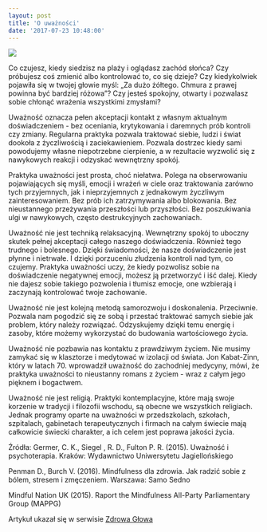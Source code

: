 ```yaml
---
layout: post
title: 'O uważności'
date: '2017-07-23 10:48:00'
---
```


<img src="{{ site.baseurl }}/images/Mindfulness_blog.jpg" class="fit image">

Co czujesz, kiedy siedzisz na plaży i oglądasz zachód słońca? Czy próbujesz coś zmienić albo kontrolować to, co się dzieje? Czy kiedykolwiek pojawiła się w twojej głowie myśl: „Za dużo żółtego. Chmura z prawej powinna być bardziej różowa”? Czy jesteś spokojny, otwarty i pozwalasz sobie chłonąć wrażenia wszystkimi zmysłami?

Uważność oznacza pełen akceptacji kontakt z własnym aktualnym doświadczeniem - bez oceniania, krytykowania i daremnych prób kontroli czy zmiany. Regularna praktyka pozwala traktować siebie, ludzi i świat dookoła z życzliwością i zaciekawieniem. Pozwala dostrzec kiedy sami powodujemy własne niepotrzebne cierpienie, a w rezultacie wyzwolić się z nawykowych reakcji i odzyskać wewnętrzny spokój. 

Praktyka uważności jest prosta, choć niełatwa. Polega na obserwowaniu pojawiających się myśli, emocji i wrażeń w ciele oraz traktowania zarówno tych przyjemnych, jak i nieprzyjemnych z jednakowym życzliwym zainteresowaniem. Bez prób ich zatrzymywania albo blokowania. Bez nieustannego przeżywania przeszłości lub przyszłości. Bez poszukiwania ulgi w nawykowych, często destrukcyjnych zachowaniach.  

Uważność nie jest techniką relaksacyjną. Wewnętrzny spokój to uboczny skutek pełnej akceptacji całego naszego doświadczenia. Również tego trudnego i bolesnego. Dzięki świadomości, że nasze doświadczenie jest płynne i nietrwałe. I dzięki porzuceniu złudzenia kontroli nad tym, co czujemy. Praktyka uważności uczy, że kiedy pozwolisz sobie na doświadczenie negatywnej emocji, możesz ją przetworzyć i iść dalej. Kiedy nie dajesz sobie takiego pozwolenia i tłumisz emocje, one wzbierają i zaczynają kontrolować twoje zachowanie.

Uważność nie jest kolejną metodą samorozwoju i doskonalenia. Przeciwnie. Pozwala nam pogodzić się ze sobą i przestać traktować samych siebie jak problem, który należy rozwiązać. Odzyskujemy dzięki temu energię i zasoby, które możemy wykorzystać do budowania wartościowego życia.

Uważność nie pozbawia nas kontaktu z prawdziwym życiem. Nie musimy zamykać się w klasztorze i medytować w izolacji od świata. Jon Kabat-Zinn, który w latach 70. wprowadził uważność do zachodniej medycyny, mówi, że praktyka uważności to nieustanny romans z życiem  - wraz z całym jego pięknem i bogactwem.

Uważność nie jest religią. Praktyki kontemplacyjne, które mają swoje korzenie w tradycji i filozofii wschodu, są obecne we wszystkich religiach. Jednak programy oparte na uważności w przedszkolach, szkołach, szpitalach, gabinetach terapeutycznych i firmach na całym świecie mają całkowicie świecki charakter, a ich celem jest poprawa jakości życia.


Źródła:
Germer, C. K., Siegel , R. D., Fulton  P. R. (2015). Uważność i psychoterapia. Kraków: Wydawnictwo Uniwersytetu Jagiellońskiego

Penman D., Burch V. (2016). Mindfulness dla zdrowia. Jak radzić sobie z bólem, stresem i zmęczeniem. Warszawa: Samo Sedno

Mindful Nation UK (2015). Raport the Mindfulness All-Party Parliamentary Group (MAPPG)

Artykuł ukazał się w serwisie [Zdrowa Głowa](http://zdrowaglowa.pl/mindfulness-uwaznosc/)
